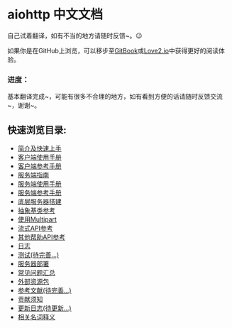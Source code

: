 # aiohttp 中文文档

自己试着翻译，如有不当的地方请随时反馈~。:wink:

如果你是在GitHub上浏览，可以移步至[GitBook](https://hubertroy.gitbooks.io/aiohttp-chinese-documentation/content/aiohttp%E6%96%87%E6%A1%A3/Introduce.html)或[Love2.io](https://love2.io/@hubertroy/doc/aiohttp-chinese-documentation/SREADME.md)中获得更好的阅读体验。

### 进度：
基本翻译完成~，可能有很多不合理的地方，如有看到方便的话请随时反馈交流~，谢谢~。

## 快速浏览目录:
* <a href="https://hubertroy.gitbooks.io/aiohttp-chinese-documentation/content/aiohttp%E6%96%87%E6%A1%A3/Introduce.html">简介及快速上手</a>
* <a href="https://hubertroy.gitbooks.io/aiohttp-chinese-documentation/content/aiohttp%E6%96%87%E6%A1%A3/ClientUsage.html">客户端使用手册</a>
* <a href="https://hubertroy.gitbooks.io/aiohttp-chinese-documentation/content/aiohttp%E6%96%87%E6%A1%A3/ClientReference.html">客户端参考手册</a>
* <a href="https://hubertroy.gitbooks.io/aiohttp-chinese-documentation/content/aiohttp%E6%96%87%E6%A1%A3/ServerTutorial.html">服务端指南</a>
* <a href="https://hubertroy.gitbooks.io/aiohttp-chinese-documentation/content/aiohttp%E6%96%87%E6%A1%A3/ServerUsage.html#开发工具箱">服务端使用手册</a>
* <a href="https://hubertroy.gitbooks.io/aiohttp-chinese-documentation/content/aiohttp%E6%96%87%E6%A1%A3/ServerReference.html">服务端参考手册</a>
* <a href="https://hubertroy.gitbooks.io/aiohttp-chinese-documentation/content/aiohttp%E6%96%87%E6%A1%A3/LowLevelServer.html">底层服务器搭建</a>
* <a href="https://hubertroy.gitbooks.io/aiohttp-chinese-documentation/content/aiohttp%E6%96%87%E6%A1%A3/AbstractBaseClasses.html">抽象基类参考</a>
* <a href="https://hubertroy.gitbooks.io/aiohttp-chinese-documentation/content/aiohttp%E6%96%87%E6%A1%A3/WorkWithMultipart.html#mulitipart使用技巧">使用Multipart</a>
* <a href="https://hubertroy.gitbooks.io/aiohttp-chinese-documentation/content/aiohttp%E6%96%87%E6%A1%A3/StreamingAPI.html">流式API参考</a>
* <a href="https://hubertroy.gitbooks.io/aiohttp-chinese-documentation/content/aiohttp%E6%96%87%E6%A1%A3/Helper.html">其他帮助API参考</a>
* <a href="https://hubertroy.gitbooks.io/aiohttp-chinese-documentation/content/aiohttp%E6%96%87%E6%A1%A3/Logging.html">日志</a>
* <a href="https://hubertroy.gitbooks.io/aiohttp-chinese-documentation/content/aiohttp%E6%96%87%E6%A1%A3/Testing.html">测试(待完善...)</a>
* <a href="https://hubertroy.gitbooks.io/aiohttp-chinese-documentation/content/aiohttp%E6%96%87%E6%A1%A3/ServerDeployment.html">服务器部署</a>
* <a href="https://hubertroy.gitbooks.io/aiohttp-chinese-documentation/content/aiohttp%E6%96%87%E6%A1%A3/FrequentlyAskedQuestions.html#在web服务器中如何管理clientsession">常见问题汇总</a>
* <a href="https://hubertroy.gitbooks.io/aiohttp-chinese-documentation/content/aiohttp%E6%96%87%E6%A1%A3/ExternalSources.html">外部资源包</a>
* <a href="https://hubertroy.gitbooks.io/aiohttp-chinese-documentation/content/aiohttp%E6%96%87%E6%A1%A3/Essays.html">参考文献(待完善...)</a>
* <a href="https://hubertroy.gitbooks.io/aiohttp-chinese-documentation/content/aiohttp%E6%96%87%E6%A1%A3/Contributing.html">贡献须知</a>
* <a href="https://aiohttp.readthedocs.io/en/stable/changes.html">更新日志(待更新...)</a>
* <a href="https://hubertroy.gitbooks.io/aiohttp-chinese-documentation/content/aiohttp%E6%96%87%E6%A1%A3/Glossary.html">相关名词释义</a>
